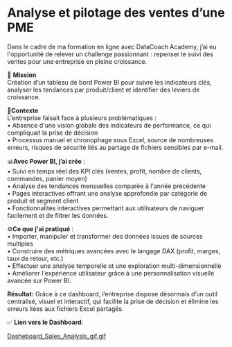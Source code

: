 # Analyse et pilotage des ventes d’une PME

Dans le cadre de ma formation en ligne avec DataCoach Academy, j’ai eu l'opportunité de relever un challenge passionnant : repenser le suivi des ventes pour une entreprise en pleine croissance.  

🎯 **Mission**  
Création d’un tableau de bord Power BI pour suivre les indicateurs clés, analyser les tendances par produit/client et identifier des leviers de croissance.  

🔎**Contexte**  
L'entreprise faisait face à plusieurs problématiques :  
•	Absence d'une vision globale des indicateurs de performance, ce qui compliquait la prise de décision  
•	Processus manuel et chronophage sous Excel, source de nombreuses erreurs, risques de sécurité liés au partage de fichiers sensibles par e-mail.  

📊**Avec Power BI, j’ai crée** :  
•	Suivi en temps réel des KPI clés (ventes, profit, nombre de clients, commandes, panier moyen)    
•	Analyse des tendances mensuelles comparée à l'année précédente  
•	Pages interactives offrant une analyse approfondie par catégorie de produit et segment client    
•	Fonctionnalités interactives permettant aux utilisateurs de naviguer facilement et de filtrer les données.  

⚙️**Ce que j'ai pratiqué** :  
•	Importer, manipuler et transformer des données issues de sources multiples  
•	Construire des métriques avancées avec le langage DAX (profit, marges, taux de retour, etc.)  
•	Effectuer une analyse temporelle et une exploration multi-dimensionnelle  
•	Améliorer l'expérience utilisateur grâce à une personnalisation visuelle avancée sur Power BI.  

**Résultat:**
Grâce à ce dashboard, l’entreprise dispose désormais d’un outil centralisé, visuel et interactif, qui facilite la prise de décision et élimine les erreurs liées aux fichiers Excel partagés.

✅ **Lien vers le Dashboard**:  

[Dasheboard_Sales_Analysis_gif.gif](https://github.com/ViktoryiaKM/Dashboard_Sales_Analysis_using_PowerBI/blob/main/Dasheboard_Sales_Analysis_gif.gif)
